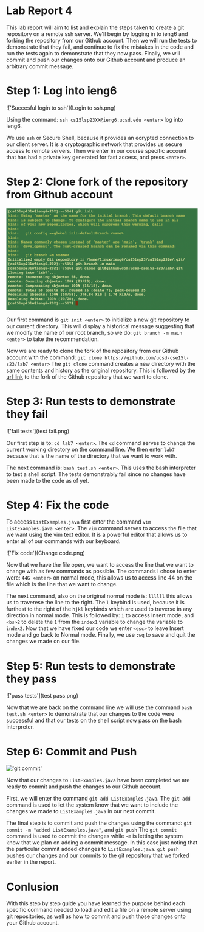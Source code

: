 # Lab Report 4

This lab report will aim to list and explain the steps taken to create a git repository on a remote ssh server. We'll begin by 
logging in to ieng6 and forking the repository from our Github account. Then we will run the tests to demonstrate that they fail, 
and continue to fix the mistakes in the code and run the tests again to demonstrate that they now pass. Finally, we will commit 
and push our changes onto our Github account and produce an arbitrary commit message. 

# Step 1: Log into ieng6

!['Succesful login to ssh'](Login to ssh.png)

Using the command: ```ssh cs15lsp23XX@ieng6.ucsd.edu <enter>``` log into ieng6. 

We use ```ssh``` or Secure Shell, because it provides an ecrypted connection to our client server. It is a cryptographic network that
provides us secure access to remote servers. Then we enter in our course specific account that has had a private key generated for 
fast access, and press ```<enter>```.

# Step 2: Clone fork of the repository from Github account 

!['init, branch, clone'](git-init-new.png)

Our first command is ```git init <enter>``` to initialize a new git repository to our current directory. This will display a historical message suggesting that we modify the name of our root branch, so we do: ```git branch -m main <enter>``` to take the recommendation. 

Now we are ready to clone the fork of the repository from our Github account with the command: 
```git clone https://github.com/ucsd-cse15l-s23/lab7 <enter>```
The ```git clone``` command creates a new directory with the same contents and history as the original repository. This is followed 
by the [url link](https://github.com/ucsd-cse15l-s23/lab7) to the fork of the Github repository that we want to clone. 

# Step 3: Run tests to demonstrate they fail

!['fail tests'](test fail.png)

Our first step is to: ```cd lab7 <enter>```. The ```cd``` command serves to change the current working directory on the command line. 
We then enter ```lab7``` because that is the name of the directory that we want to work with. 

The next command is: ```bash test.sh <enter>```. This uses the bash interpreter to test a shell script. The tests demonstrably fail since 
no changes have been made to the code as of yet. 

# Step 4: Fix the code

To access ```ListExamples.java``` first enter the command ```vim ListExamples.java <enter>```. The ```vim``` command serves to access
the file that we want using the vim text editor. It is a powerful editor that allows us to enter all of our commands with our keyboard. 

!['Fix code'](Change code.png)

Now that we have the file open, we want to access the line that we want to change with as few commands as possible. The commands I chose 
to enter were: ```44G <enter>``` on normal mode, this allows us to access line 44 on the file which is the line that we want to change.

The next command, also on the original normal mode is: ```llllll``` this allows us to traverese the line to the right. The ```l``` keybind
is used, because it is furthest to the right of the ```hjkl``` keybinds which are used to traverse in any direction in normal mode. 
This is followed by: ```i``` to access Insert mode, and ```<bs>2``` to delete the ```1``` from the ```index1``` variable to change the 
variable to ```index2```. Now that we have fixed our code we enter ```<esc>``` to leave Insert mode and go back to Normal mode. 
Finally, we use ```:wq``` to save and quit the changes we made on our file. 

# Step 5: Run tests to demonstrate they pass

!['pass tests'](test pass.png)

Now that we are back on the command line we will use the command ```bash test.sh <enter>``` to demonstrate that our changes to the code were 
successful and that our tests on the shell script now pass on the bash interpreter. 

# Step 6: Commit and Push

!['git commit'](git-add-commit-push.png)

Now that our changes to ```ListExamples.java``` have been completed we are ready to commit and push the changes to our Github account. 

First, we will enter the command ```git add ListExamples.java```. The ```git add``` command is used to let the system know that we want 
to include the changes we made to ```ListExamples.java``` in our next commit. 

The final step is to commit and push the changes using the command: ```git commit -m "added ListExamples.java"```, and ```git push```
The ```git commit``` command is used to commit the changes while ```-m``` is letting the system know that we plan on adding a commit message. In this case just noting that the particular commit added changes to ```ListExamples.java```. ```git push``` pushes our changes and our commits to the git repository that we forked earlier in the report. 


# Conlusion

With this step by step guide you have learned the purpose behind each specific command needed to load and edit a file on a remote server
using git repositories, as well as how to commit and push those changes onto your Github account. 







